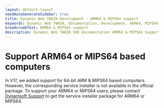 ```yaml
---
layout: default-layout
needAutoGenerateSidebar: true
title: Dynamic Web TWAIN Development - ARM64 & MIPS64 support 
keywords: Dynamic Web TWAIN, Documentation, Development, ARM64, MIPS64
breadcrumbText: ARM64 & MIPS64 support 
description: Dynamic Web TWAIN SDK Documentation ARM64 & MIPS64 Support Page
---
```



# Support ARM64 or MIPS64 based computers

In V17, we added support for 64-bit ARM & MIPS64 based computers. However, the corresponding service installer is not available in the official package. To support your ARM64 or MIPS64 users, please contact [Dynamsoft Support]({{site.about}}getsupport.html) to get the service installer package for ARM64 or MIPS64.
